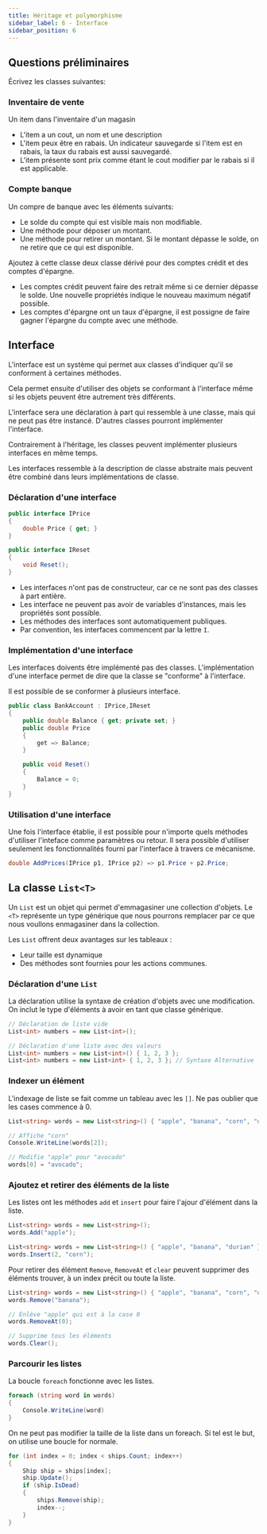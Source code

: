 ```yaml
---
title: Héritage et polymorphisme
sidebar_label: 6 - Interface
sidebar_position: 6
---
```


## Questions préliminaires

Écrivez les classes suivantes:

### Inventaire de vente
Un item dans l'inventaire d'un magasin

* L'item a un cout, un nom et une description
* L'item peux être en rabais. Un indicateur sauvegarde si l'item est en rabais, la taux du rabais est aussi sauvegardé.
* L'item présente sont prix comme étant le cout modifier par le rabais si il est applicable.

### Compte banque
Un compre de banque avec les éléments suivants:

* Le solde du compte qui est visible mais non modifiable.
* Une méthode pour déposer un montant.
* Une méthode pour retirer un montant. Si le montant dépasse le solde, on ne retire que ce qui est disponible.

Ajoutez à cette classe deux classe dérivé pour des comptes crédit et des comptes d'épargne.

* Les comptes crédit peuvent faire des retrait même si ce dernier dépasse le solde. Une nouvelle propriétés indique le nouveau maximum négatif possible.
* Les comptes d'épargne ont un taux d'épargne, il est possigne de faire gagner l'épargne du compte avec une méthode.

## Interface

L'interface est un système qui permet aux classes d'indiquer qu'il se conforment à certaines méthodes.

Cela permet ensuite d'utiliser des objets se conformant à l'interface même si les objets peuvent être autrement très différents.

L'interface sera une déclaration à part qui ressemble à une classe, mais qui ne peut pas être instancé. D'autres classes pourront implémenter l'interface.

Contrairement à l'héritage, les classes peuvent implémenter plusieurs interfaces en même temps.

Les interfaces ressemble à la description de classe abstraite mais peuvent être combiné dans leurs implémentations de classe.

### Déclaration d'une interface

```c#
public interface IPrice
{
    double Price { get; }
}

public interface IReset
{
    void Reset();
}
```

* Les interfaces n'ont pas de constructeur, car ce ne sont pas des classes à part entière.
* Les interface ne peuvent pas avoir de variables d'instances, mais les propriétés sont possible.
* Les méthodes des interfaces sont automatiquement publiques.
* Par convention, les interfaces commencent par la lettre `I`.

### Implémentation d'une interface

Les interfaces doivents être implémenté pas des classes. L'implémentation d'une interface permet de dire que la classe se "conforme" à l'interface.

Il est possible de se conformer à plusieurs interface.

```c#
public class BankAccount : IPrice,IReset
{
    public double Balance { get; private set; }
    public double Price
    {
        get => Balance;
    }

    public void Reset()
    {
        Balance = 0;
    }
}
```

### Utilisation d'une interface

Une fois l'interface établie, il est possible pour n'importe quels méthodes d'utiliser l'inteface comme paramètres ou retour. Il sera possible d'utiliser seulement les fonctionnalités fourni par l'interface à travers ce mécanisme.

```c#
double AddPrices(IPrice p1, IPrice p2) => p1.Price + p2.Price;
```

## La classe `List<T>`

Un `List` est un objet qui permet d'emmagasiner une collection d'objets. Le `<T>` représente un type générique que nous pourrons remplacer par ce que nous voullons enmagasiner dans la collection.

Les `List` offrent deux avantages sur les tableaux :

* Leur taille est dynamique
* Des méthodes sont fournies pour les actions communes.

### Déclaration d'une `List`

La déclaration utilise la syntaxe de création d'objets avec une modification. On inclut le type d'éléments à avoir en tant que classe générique. 

```c#
// Déclaration de liste vide
List<int> numbers = new List<int>();

// Déclaration d'une liste avec des valeurs
List<int> numbers = new List<int>() { 1, 2, 3 };
List<int> numbers = new List<int> { 1, 2, 3 }; // Syntaxe Alternative
```

### Indexer un élément

L'indexage de liste se fait comme un tableau avec les `[]`. Ne pas oublier que les cases commence à 0.

```c#
List<string> words = new List<string>() { "apple", "banana", "corn", "durian" };

// Affiche "corn"
Console.WriteLine(words[2]);

// Modifie "apple" pour "avocado"
words[0] = "avocado";
```

### Ajoutez et retirer des éléments de la liste

Les listes ont les méthodes `add` et `insert` pour faire l'ajour d'élément dans la liste.

```c#
List<string> words = new List<string>();
words.Add("apple");

List<string> words = new List<string>() { "apple", "banana", "durian" };
words.Insert(2, "corn");
```

Pour retirer des élément `Remove`, `RemoveAt` et `clear` peuvent supprimer des éléments trouver, à un index précit ou toute la liste.

```c#
List<string> words = new List<string>() { "apple", "banana", "corn", "durian" };
words.Remove("banana");

// Enlève "apple" qui est à la case 0
words.RemoveAt(0);

// Supprime tous les éléments
words.Clear();
```

### Parcourir les listes

La boucle `foreach` fonctionne avec les listes.

```c#
foreach (string word in words)
{
    Console.WriteLine(word)
}
```

On ne peut pas modifier la taille de la liste dans un foreach. Si tel est le but, on utilise une boucle for normale.

```c#
for (int index = 0; index < ships.Count; index++)
{
    Ship ship = ships[index];
    ship.Update();
    if (ship.IsDead)
    {
        ships.Remove(ship);
        index--; 
    }
}
```
